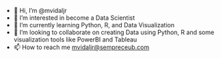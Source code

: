- 👋 Hi, I’m @mvidaljr
- 👀 I’m interested in become a Data Scientist
- 🌱 I’m currently learning Python, R, and Data Visualization
- 💞️ I’m looking to collaborate on creating Data using Python, R and some visualization tools like PowerBI and Tableau
- 📫 How to reach me mvidaljr@sempreceub.com

<!---
mvidaljr/mvidaljr is a ✨ special ✨ repository because its `README.md` (this file) appears on your GitHub profile.
You can click the Preview link to take a look at your changes.
--->
